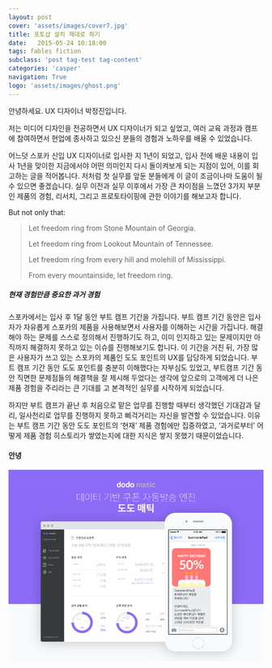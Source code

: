 ```yaml
---
layout: post
cover: 'assets/images/cover7.jpg'
title: 포토샵 설치 제대로 하기
date:   2015-05-24 10:18:00
tags: fables fiction
subclass: 'post tag-test tag-content'
categories: 'casper'
navigation: True
logo: 'assets/images/ghost.png'
---
```


안녕하세요. UX 디자이너 박정진입니다.

저는 미디어 디자인을 전공하면서 UX 디자이너가 되고 싶었고, 여러 교육 과정과 캠프에 참여하면서 현업에 종사하고 있으신 분들의 경험과 노하우를 배울 수 있었습니다.

어느덧 스포카 신입 UX 디자이너로 입사한 지 1년이 되었고, 입사 전에 배운 내용이 입사 1년을 맞이한 지금에서야 어떤 의미인지 다시 돌이켜보게 되는 지점이 있어, 이를 회고하는 글을 적어봅니다. 저처럼 첫 실무를 앞둔 분들에게 이 글이 조금이나마 도움이 될 수 있으면 좋겠습니다. 실무 이전과 실무 이후에서 가장 큰 차이점을 느꼈던 3가지 부분인 제품의 경험, 리서치, 그리고 프로토타이핑에 관한 이야기를 해보고자 합니다.

But not only that:

>  Let freedom ring from Stone Mountain of Georgia.
>  
>  Let freedom ring from Lookout Mountain of Tennessee.
>  
>  Let freedom ring from every hill and molehill of Mississippi.
>  
>  From every mountainside, let freedom ring.

##### 현재 경험만큼 중요한 과거 경험

스포카에서는 입사 후 1달 동안 부트 캠프 기간을 가집니다. 부트 캠프 기간 동안은 입사자가 자유롭게 스포카의 제품을 사용해보면서 사용자를 이해하는 시간을 가집니다. 해결해야 하는 문제를 스스로 정의해서 진행하기도 하고, 이미 인지하고 있는 문제이지만 아직까지 해결하지 못하고 있는 이슈를 진행해보기도 합니다. 이 기간을 거친 뒤, 가장 많은 사용자가 쓰고 있는 스포카의 제품인 도도 포인트의 UX를 담당하게 되었습니다. 부트 캠프 기간 동안 도도 포인트를 충분히 이해했다는 자부심도 있었고, 부트캠프 기간 동안 직면한 문제점들의 해결책을 잘 제시해 두었다는 생각에 앞으로의 고객에게 더 나은 제품 경험을 주리라는 큰 기대를 고 본격적인 실무를 시작하게 되었습니다.

하지만 부트 캠프가 끝난 후 처음으로 맡은 업무를 진행할 때부터 생각했던 기대감과 달리, 일사천리로 업무를 진행하지 못하고 삐걱거리는 자신을 발견할 수 있었습니다. 이유는 부트 캠프 기간 동안 도도 포인트의 ‘현재’ 제품 경험에만 집중하였고, ‘과거로부터’ 어떻게 제품 경험 히스토리가 쌓였는지에 대한 지식은 쌓지 못했기 때문이었습니다.

#### 안녕

![텍스트](assets/images/dodomatic.png)

